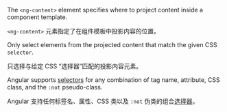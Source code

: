 The `<ng-content>` element specifies where to project content inside a component template.

`<ng-content>` 元素指定了在组件模板中投影内容的位置。

Only select elements from the projected content that match the given CSS `selector`.

只选择与给定 CSS “选择器”匹配的投影内容元素。

Angular supports [selectors](https://developer.mozilla.org/docs/Web/CSS/CSS_Selectors) for any combination of tag name, attribute, CSS class, and the `:not` pseudo-class.

Angular 支持任何标签名、属性、CSS 类以及 `:not` 伪类的组合[选择器](https://developer.mozilla.org/docs/Web/CSS/CSS_Selectors)。